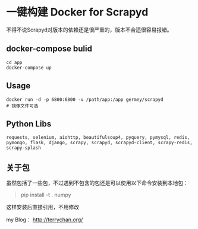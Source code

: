# 一键构建 Docker for Scrapyd

不得不说Scrapyd对版本的依赖还是很严重的，版本不合适很容易报错。



## docker-compose bulid 

```commandline
cd app
docker-compose up
```

## Usage

```
docker run -d -p 6800:6800 -v /path/app:/app germey/scrapyd
# 镜像文件可选
```

## Python Libs

```
requests, selenium, aiohttp, beautifulsoup4, pyquery, pymysql, redis, pymongo, flask, django, scrapy, scrapyd, scrapyd-client, scrapy-redis, scrapy-splash
```

## 关于包

虽然包括了一些包，不过遇到不包含的包还是可以使用以下命令安装到本地包：

>pip install -t . numpy

这样安装后直接引用，不用修改


my Blog： http://terrychan.org/